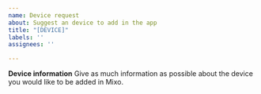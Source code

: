 ```yaml
---
name: Device request
about: Suggest an device to add in the app
title: "[DEVICE]"
labels: ''
assignees: ''

---
```


**Device information**
Give as much information as possible about the device you would like to be added in Mixo.
